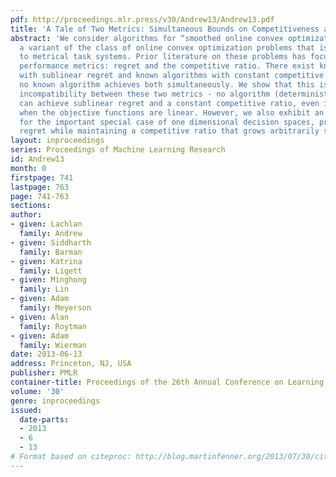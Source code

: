 ```yaml
---
pdf: http://proceedings.mlr.press/v30/Andrew13/Andrew13.pdf
title: 'A Tale of Two Metrics: Simultaneous Bounds on Competitiveness and Regret'
abstract: 'We consider algorithms for “smoothed online convex optimization” problems,
  a variant of the class of online convex optimization problems that is strongly related
  to metrical task systems. Prior literature on these problems has focused on two
  performance metrics: regret and the competitive ratio. There exist known algorithms
  with sublinear regret and known algorithms with constant competitive ratios; however,
  no known algorithm achieves both simultaneously. We show that this is due to a fundamental
  incompatibility between these two metrics - no algorithm (deterministic or randomized)
  can achieve sublinear regret and a constant competitive ratio, even in the case
  when the objective functions are linear. However, we also exhibit an algorithm that,
  for the important special case of one dimensional decision spaces, provides sublinear
  regret while maintaining a competitive ratio that grows arbitrarily slowly.'
layout: inproceedings
series: Proceedings of Machine Learning Research
id: Andrew13
month: 0
firstpage: 741
lastpage: 763
page: 741-763
sections: 
author:
- given: Lachlan
  family: Andrew
- given: Siddharth
  family: Barman
- given: Katrina
  family: Ligett
- given: Minghong
  family: Lin
- given: Adam
  family: Meyerson
- given: Alan
  family: Roytman
- given: Adam
  family: Wierman
date: 2013-06-13
address: Princeton, NJ, USA
publisher: PMLR
container-title: Proceedings of the 26th Annual Conference on Learning Theory
volume: '30'
genre: inproceedings
issued:
  date-parts:
  - 2013
  - 6
  - 13
# Format based on citeproc: http://blog.martinfenner.org/2013/07/30/citeproc-yaml-for-bibliographies/
---
```

